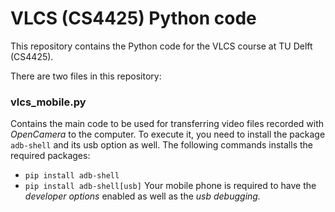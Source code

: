 # VLCS (CS4425) Python code
This repository contains the Python code for the VLCS course at TU Delft (CS4425).

There are two files in this repository:

### vlcs_mobile.py

Contains the main code to be used for transferring video files recorded with *OpenCamera* to the computer. To execute it, you need to install the package `adb-shell` and its usb option as well. The following commands installs the required packages:
* `pip install adb-shell`
* `pip install adb-shell[usb]`
Your mobile phone is required to have the *developer options* enabled as well as the *usb debugging.*
